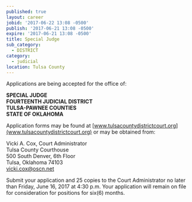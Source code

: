 ```yaml
---
published: true
layout: career
jobid: '2017-06-22 13:08 -0500'
publish: '2017-06-21 13:08 -0500'
expire: '2017-06-21 13:08 -0500'
title: Special Judge
sub_category:
  - DISTRICT
category:
  - judicial
location: Tulsa County
---
```

Applications are being accepted for the office of:

**SPECIAL JUDGE  
FOURTEENTH JUDICIAL DISTRICT  
TULSA-PAWNEE COUNTIES  
STATE OF OKLAHOMA**  

Application forms may be found at [www.tulsacountydistrictcourt.org](www.tulsacountydistrictcourt.org)
or may be obtained from: 

Vicki A. Cox, Court Administrator  
Tulsa County Courthouse  
500 South Denver, 6th Floor  
Tulsa, Oklahoma 74103  
[vicki.cox@oscn.net](mailto:vicki.cox@oscn.net)

Submit your application and 25 copies to the Court Administrator no later than
Friday, June 16, 2017 at 4:30 p.m. Your application will remain on file for consideration for positions for six(6) months.
